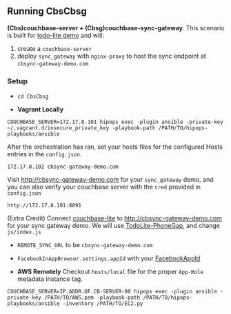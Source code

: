 ## Running CbsCbsg
**(Cbs)couchbase-server + (Cbsg)couchbase-sync-gateway**.
This scenario is built for [todo-lite demo](https://github.com/couchbaselabs/TodoLite-PhoneGap) and will:

1. create a `couchbase-server`
2. deploy `sync_gateway` with `nginx-proxy` to host the sync endpoint at `cbsync-gateway-demo.com`

### Setup

- ```cd CbsCbsg```

- **Vagrant Locally**
```
COUCHBASE_SERVER=172.17.8.101 hipops exec -plugin ansible -private-key ~/.vagrant.d/insecure_private_key -playbook-path /PATH/TO/hipops-playbooks/ansible
```
After the orchestration has ran, set your hosts files for the configured Hosts entries in the `config.json`.
```
172.17.8.102 cbsync-gateway-demo.com
```
Visit http://cbsync-gateway-demo.com for your `sync_gateway` demo, and you can also verify your couchbase server with the `cred` provided in `config.json`
```
http://172.17.8.101:8091
```
(Extra Credit) Connect [couchbase-lite](http://developer.couchbase.com/mobile/develop/guides/couchbase-lite/index.html) to http://cbsync-gateway-demo.com for your sync gateway demo. We will use [TodoLite-PhoneGap](https://github.com/couchbaselabs/TodoLite-PhoneGap), and change `js/index.js`

  - `REMOTE_SYNC_URL` to be `cbsync-gateway-demo.com`

  - `FacebookInAppBrowser.settings.appId` with your [FacebookAppId](https://developers.facebook.com)

- **AWS Remotely** Checkout `hosts/local` file for the proper `App-Role` metadata instance tag.
```
COUCHBASE_SERVER=IP.ADDR.OF.CB-SERVER-00 hipops exec -plugin ansible -private-key /PATH/TO/AWS.pem -playbook-path /PATH/TO/hipops-playbooks/ansible -inventory /PATH/TO/EC2.py
```
